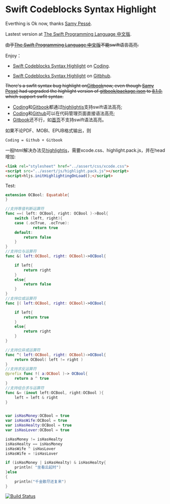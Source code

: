 # Swift Codeblocks Syntax Highlight

Everthing is Ok now, thanks [Samy Pessé](http://www.samypesse.fr/).

Lastest version at [The Swift Programming Language 中文版](http://numbbbbb.gitbooks.io/-the-swift-programming-language-/).

~~由于[The Swift Programming Language 中文版](http://numbbbbb.gitbooks.io/-the-swift-programming-language-/)不能swift语言高亮.~~

Enjoy：

- [Swift Codeblocks Syntax Highlight](http://swift.coding.io/) on [Coding][0].

- [Swift Codeblocks Syntax Highlight](http://muxuezi.gitbooks.io/swift-codeblocks/) on [Gitbhub][4].

~~There's a swfit syntax bug highlight on[Gitbook][2]now, even though [Samy Pessé](http://www.samypesse.fr/) had upgraded the highlight version of [gitbook/package.json](https://github.com/GitbookIO/gitbook) to [8.1.0](https://highlightjs.org/), which support swfit syntax.~~

- [Coding][1]和[Gitbook][2]都通过[highlightjs][3]支持swift语法高亮;
- [Coding][0]和[Github][4]可以在代码管理页面直接语法高亮;
- [Gitbook][2]还不行，如[首页](https://www.gitbook.io/book/muxuezi/swift-codeblocks)不支持swift语法高亮。

如果不论PDF、MOBI、EPUB格式输出，则
```
Coding = Github + Gitbook
```

一般html解决办法见[highlightjs][3]，需要xcode.css、highlight.pack.js，并在head增加:

```html
<link rel="stylesheet" href="../assert/css/xcode.css">
<script src="../assert/js/highlight.pack.js"></script>
<script>hljs.initHighlightingOnLoad();</script>
```
[0]:https://coding.net/u/tj2/p/swift/git
[1]:https://coding.net/ "Coding"
[2]:https://www.gitbook.io "Gitbook"
[3]:https://highlightjs.org/usage/ "highlightjs"
[4]:https://github.com/muxuezi/swift-codeblocks/


<link rel="stylesheet" href="../assets/css/xcode.css">
<script src="../assets/js/highlight.pack.js"></script>
<script>hljs.initHighlightingOnLoad();</script>

Test:

```swift
extension OCBool: Equatable{
}

//支持等值判断运算符
func ==( left: OCBool, right: OCBool )->Bool{
    switch (left, right){
    case (.ocTrue, .ocTrue):
            return true
    default:
        return false
    }
}
//支持位与运算符
func &( left:OCBool, right: OCBool)->OCBool{

    if left{
        return right
    }
    else{
        return false
    }
}
//支持位或运算符
func |( left:OCBool, right: OCBool)->OCBool{

    if left{
        return true
    }
    else{
        return right
    }
}

//支持位异或运算符
func ^( left:OCBool, right: OCBool)->OCBool{
    return OCBool( left != right )
}
//支持求反运算符
@prefix func !( a:OCBool )-> OCBool{
    return a ^ true
}
//支持组合求与运算符
func &= (inout left:OCBool, right:OCBool ){
    left = left & right
}


var isHasMoney:OCBool = true
var isHasWife:OCBool = true
var isHasHealty:OCBool = true
var isHasLover:OCBool = true

isHasMoney != isHasHealty
isHasHealty == isHasMoney
isHasWife ^ isHasLover
isHasWife = !isHasLover

if (isHasMoney | isHasHealty) & isHasHealty{
    println( "坐看云起时")
}else
{
    println("千金散尽还复来")
}
```

[![Build Status](https://www.gitbook.io/button/status/book/muxuezi/swift-codeblocks)](https://www.gitbook.io/book/muxuezi/swift-codeblocks/activity)
